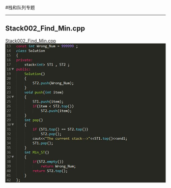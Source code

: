 #栈和队列专题


----------
## Stack002_Find_Min.cpp ##
[Stack002_Find_Min.cpp][1]
![Stack002_Find_Min_code][2]


  [1]: https://github.com/waten1992/Cracking_The_Coding_Interview/blob/master/Stack_Queue/Stack002_Find_Min.cpp
  [2]: https://github.com/waten1992/Cracking_The_Coding_Interview/blob/master/Stack_Queue/Image/Stack002_Find_Min_code.JPG
